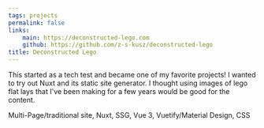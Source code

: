 ```yaml
---
tags: projects
permalink: false
links:
    main: https://deconstructed-lego.com
    github: https://github.com/z-s-kusz/deconstructed-lego
title: Deconstructed Lego
---
```


This started as a tech test and became one of my favorite projects!
I wanted to try out Nuxt and its static site generator.
I thought using images of lego flat lays that I've been making for a few years would be good for the content.

<div class="text-blue-400 border-t-2 border-zinc-50 mt-4 pt-4">
Multi-Page/traditional site, Nuxt, SSG, Vue 3, Vuetify/Material Design, CSS
</div>
